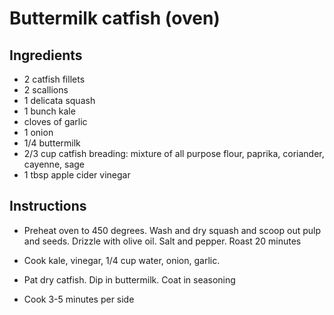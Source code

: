 # Buttermilk catfish (oven)

## Ingredients

- 2 catfish fillets
- 2 scallions
- 1 delicata squash
- 1 bunch kale
- cloves of garlic
- 1 onion
- 1/4 buttermilk
- 2/3 cup catfish breading: mixture of all purpose flour, paprika, coriander, cayenne, sage 
- 1 tbsp apple cider vinegar

## Instructions

- Preheat oven to 450 degrees. Wash and dry squash and scoop out pulp and seeds. Drizzle with olive oil. Salt and pepper. Roast 20 minutes 

- Cook kale, vinegar, 1/4 cup water, onion, garlic. 

- Pat dry catfish. Dip in buttermilk. Coat in seasoning

- Cook 3-5 minutes per side




